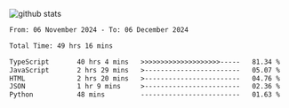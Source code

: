 
![github stats](https://github-readme-stats.vercel.app/api?username=realmahd1&show_icons=true&theme=codeSTACKr&hide_rank=true&count_private=true)

<!--START_SECTION:waka-->

```txt
From: 06 November 2024 - To: 06 December 2024

Total Time: 49 hrs 16 mins

TypeScript       40 hrs 4 mins   >>>>>>>>>>>>>>>>>>>>-----   81.34 %
JavaScript       2 hrs 29 mins   >------------------------   05.07 %
HTML             2 hrs 20 mins   >------------------------   04.76 %
JSON             1 hr 9 mins     >------------------------   02.36 %
Python           48 mins         -------------------------   01.63 %
```

<!--END_SECTION:waka-->
